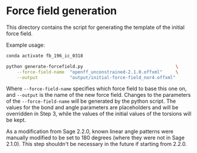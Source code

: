 # Force field generation

This directory contains the script for generating the template of the initial force field.  

Example usage:

```bash
conda activate fb_196_ic_0318

python generate-forcefield.py                                   \
    --force-field-name  "openff_unconstrained-2.1.0.offxml"     \
    --output            "output/initial-force-field_nor4.offxml"

```

Where `--force-field-name` specifies which force field to base this one on, and `--output` is the name of the new force field. Changes to the parameters of the `--force-field-name` will be generated by the python script. The values for the bond and angle parameters are placeholders and will be overridden in Step 3, while the values of the initial values of the torsions will be kept.

As a modification from Sage 2.2.0, known linear angle patterns were manually modified to be set to 180 degrees (where they were not in Sage 2.1.0). This step shouldn't be necessary in the future if starting from 2.2.0.